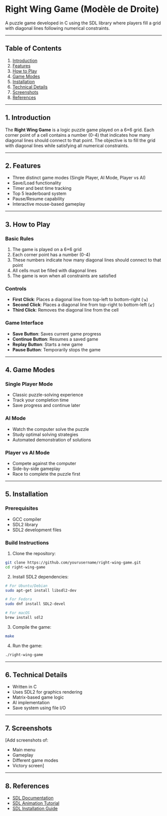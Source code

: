 # Right Wing Game (Modèle de Droite)

A puzzle game developed in C using the SDL library where players fill a grid with diagonal lines following numerical constraints.

---

## Table of Contents

1. [Introduction](#1-introduction)
2. [Features](#2-features)
3. [How to Play](#3-how-to-play)
4. [Game Modes](#4-game-modes)
5. [Installation](#5-installation)
6. [Technical Details](#6-technical-details)
7. [Screenshots](#7-screenshots)
8. [References](#8-references)

---

## 1. Introduction

The **Right Wing Game** is a logic puzzle game played on a 6×6 grid. Each corner point of a cell contains a number (0-4) that indicates how many diagonal lines should connect to that point. The objective is to fill the grid with diagonal lines while satisfying all numerical constraints.

---

## 2. Features

- Three distinct game modes (Single Player, AI Mode, Player vs AI)
- Save/Load functionality
- Timer and best time tracking
- Top 5 leaderboard system
- Pause/Resume capability
- Interactive mouse-based gameplay

---

## 3. How to Play

### Basic Rules
1. The game is played on a 6×6 grid
2. Each corner point has a number (0-4)
3. These numbers indicate how many diagonal lines should connect to that point
4. All cells must be filled with diagonal lines
5. The game is won when all constraints are satisfied

### Controls
- **First Click**: Places a diagonal line from top-left to bottom-right (↘)
- **Second Click**: Places a diagonal line from top-right to bottom-left (↙)
- **Third Click**: Removes the diagonal line from the cell

### Game Interface
- **Save Button**: Saves current game progress
- **Continue Button**: Resumes a saved game
- **Replay Button**: Starts a new game
- **Pause Button**: Temporarily stops the game

---

## 4. Game Modes

### Single Player Mode
- Classic puzzle-solving experience
- Track your completion time
- Save progress and continue later

### AI Mode
- Watch the computer solve the puzzle
- Study optimal solving strategies
- Automated demonstration of solutions

### Player vs AI Mode
- Compete against the computer
- Side-by-side gameplay
- Race to complete the puzzle first

---

## 5. Installation

### Prerequisites
- GCC compiler
- SDL2 library
- SDL2 development files

### Build Instructions
1. Clone the repository:
```bash
git clone https://github.com/yourusername/right-wing-game.git
cd right-wing-game
```

2. Install SDL2 dependencies:

```bash
# For Ubuntu/Debian
sudo apt-get install libsdl2-dev

# For Fedora
sudo dnf install SDL2-devel

# For macOS
brew install sdl2
```

3. Compile the game:

```bash
make
```

4. Run the game:

```bash
./right-wing-game
```

---

## 6. Technical Details

- Written in C
- Uses SDL2 for graphics rendering
- Matrix-based game logic
- AI implementation
- Save system using file I/O

---

## 7. Screenshots

[Add screenshots of:
- Main menu
- Gameplay
- Different game modes
- Victory screen]

---

## 8. References

- [SDL Documentation](https://wiki.libsdl.org/)
- [SDL Animation Tutorial](http://sdz.tdct.org/sdz/les-animations-optimisees-avec-sdl.html)
- [SDL Installation Guide](http://alexandre-laurent.developpez.com/tutoriels/sdl-2/installation-et-configuration/)
